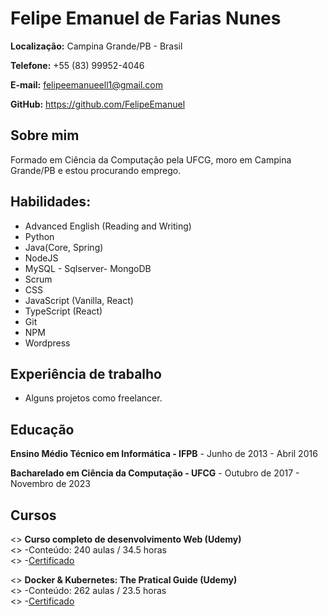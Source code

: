 # Felipe Emanuel de Farias Nunes

__Localização:__ Campina Grande/PB - Brasil

__Telefone:__ +55 (83) 99952-4046

__E-mail:__ felipeemanueell1@gmail.com

__GitHub:__ https://github.com/FelipeEmanuel

## Sobre mim

Formado em Ciência da Computação pela UFCG, moro em Campina Grande/PB e estou procurando emprego.

## Habilidades:
- Advanced English (Reading and Writing)
- Python
- Java(Core, Spring)</li>
- NodeJS</li>
- MySQL - Sqlserver- MongoDB
- Scrum
- CSS
- JavaScript (Vanilla, React)
- TypeScript (React)
- Git
- NPM
- Wordpress

## Experiência de trabalho

- Alguns projetos como freelancer.

## Educação

__Ensino Médio Técnico em Informática - IFPB__ - Junho de 2013 - Abril 2016

__Bacharelado em Ciência da Computação - UFCG__ - Outubro de 2017 - Novembro de 2023

## Cursos

<> __Curso completo de desenvolvimento Web (Udemy)__ <br/> 
<> -Conteúdo: 240 aulas / 34.5 horas <br/> 
<> -[Certificado](https://www.udemy.com/certificate/UC-be9d5283-a844-4627-b099-e484dd563b90/ "Visualizar!") <br/>

<> __Docker & Kubernetes: The Pratical Guide (Udemy)__ <br/> 
<> -Conteúdo: 262 aulas / 23.5 horas <br/> 
<> -[Certificado](https://www.udemy.com/certificate/UC-37512705-2234-4ed3-b369-a63954f0f7da/ "Visualizar!") <br/>

<!-----
<> __Formação ReactJS (Alura)__ <br/> 
<> -Conteúdo: 9 Cursos/Módulos / 100 horas <br/> 
<> -[Certificado](https://cursos.alura.com.br/degree/certificate/26fcffd1-7615-4641-8ca0-6dd6efbc02e7 "Visualizar!") <br/>
-->

